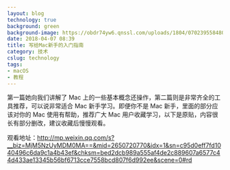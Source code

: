 ```yaml
---
layout: blog
technology: true
background: green
background-image: https://obdr74yw6.qnssl.com/uploads/1804/070239558480.jpg
date: 2018-04-07 08:39
title: 写给Mac新手的入门指南
category: 技术
cslug: technology
tags:
- macOS
- 教程
---
```


第一篇她向我们讲解了 Mac 上的一些基本概念还操作，第二篇则是非常齐全的工具推荐，可以说非常适合 Mac 新手学习。即便你不是 Mac 新手，里面的部分应该对你的 Mac 使用有帮助，推荐广大 Mac 用户收藏学习，以下是原贴，内容很长有部分删改，建议收藏后慢慢观看。  

观看地址：http://mp.weixin.qq.com/s?__biz=MjM5NzUyMDM0MA==&mid=2650720770&idx=1&sn=c95d0eff7fd1040496c6da9c1a4b43ef&chksm=bed2dcb989a555af4de2c889607a6577c44d433ae13345b56bf6713cce7558bcd807f6d992ee&scene=0#rd
